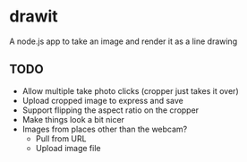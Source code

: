 # drawit

A node.js app to take an image and render it as a line drawing

## TODO

- Allow multiple take photo clicks (cropper just takes it over)
- Upload cropped image to express and save
- Support flipping the aspect ratio on the cropper
- Make things look a bit nicer
- Images from places other than the webcam?
  - Pull from URL
  - Upload image file
